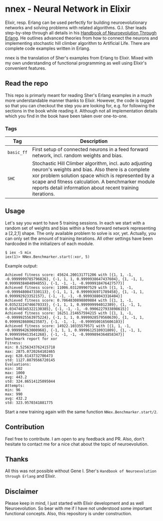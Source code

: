 # nnex - Neural Network in Elixir

Elixir, resp. Erlang can be used perfectly for building neuroevolutionary networks and solving problems with related algorithms. G.I. Sher leads step-by-step through all details in his [Handbook of Neuroevolution Through Erlang](https://www.amazon.com/Handbook-Neuroevolution-Through-Erlang-Gene-ebook/dp/B00AKIFKJ8/ref=mt_kindle?_encoding=UTF8&me=). He outlines advanced theories from how to connect the neurons and implementing stochastic hill climber algorithm to Artificial Life. There are complete code examples written in Erlang.

nnex is the translation of Sher's examples from Erlang to Elixir. Mixed with my own understanding of functional programming as well using Elixir's convenient features.

## Read the repo
This repo is primarly meant for reading Sher's Erlang examples in a much more understandable manner thanks to Elixir. However, the code is tagged so that you can checkout the step you are looking for, e.g. for following the sections in the book while reading it. Although not all implementation details which you find in the book have been taken over one-to-one.

### Tags
|Tag|Description|
|---|-----------|
|`basic_ff`|First setup of connected neurons in a feed forward network, incl. random weights and bias.|
|`SHC`|Stochastic Hill Climber algorithm, incl. auto adjusting neuron's weights and bias. Also there is a complete xor problem solution space which is represented by a scape and fitness calculation. A benchmarker module reports detail information about recent training iterations.|

## Usage
Let's say you want to have 5 training sessions. In each we start with a random set of weights and bias within a feed forward network representing a [2,2,1] shape. The only available problem to solve is xor, yet. Actually, you can only set the amount of training iterations. All other settings have been hardcoded in the initializers of each module.
```
$ iex -S mix
iex(1)> NNex.Benchmarker.start(:xor, 5)
```

Example output:
```
Achieved fitness score: 45624.200131771206 with [{1, 1, -1, -0.9999999785796826}, {-1, 1, 1, 0.9999938647437604}, {1, -1, 1, 0.9999938404094855}, {-1, -1, -1, -0.9999918476427577}]
Achieved fitness score: 11006.031209907529 with [{1, 1, -1, -0.9999480047330113}, {-1, 1, 1, 0.9999936971789458}, {1, -1, 1, 0.999992923352157}, {-1, -1, -1, -0.9999388043316404}]
Achieved fitness score: 0.7064830898809884 with [{1, 1, -1, 0.03523224746670333}, {-1, 1, 1, 0.999999994012389}, {1, -1, 1, 0.034748345322130385}, {-1, -1, -1, -0.9906227933898615}]
Achieved fitness score: 16251.214657594215 with [{1, 1, -1, -0.9999925563975224}, {-1, 1, 1, 0.9999928579560639}, {1, -1, 1, 0.9999928600623587}, {-1, -1, -1, -0.9999500165606103}]
Achieved fitness score: 14922.10335579571 with [{1, 1, -1, -0.999994263000968}, {-1, 1, 1, 0.9999612510931809}, {1, -1, 1, 0.9999599413541268}, {-1, -1, -1, -0.9999894364858347}]
benchmark report for xor
Fitness:
min: 0.5256343762415718
max: 2875.0720264102465
avg: 628.6143732786473
std: 1127.8879566720145
Evaluations:
min: 102
max: 1000
avg: 443.2
std: 324.86514125095044
Attempts:
min: 96
max: 990
avg: 432.2
std: 323.9570341881775
```
Start a new training again with the same function `NNex.Benchmarker.start/2`.

## Contribution
Feel free to contribute. I am open to any feedback and PR. Also, don't hesitate to contact me for a nice chat about the topic of neuroevolution.

## Thanks
All this was not possible without Gene I. Sher's `Handbook of Neuroevolution through Erlang` and Elixir.

## Disclaimer
Please keep in mind, I just started with Elixir development and as well Neuroevolution. So bear with me if I have not understood some important functional concepts. Also, this repository is under construction.
